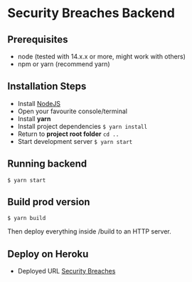 # Security Breaches Backend


## Prerequisites

* node (tested with 14.x.x or more, might work with others)
* npm or yarn (recommend yarn)

## Installation Steps

* Install [NodeJS](https://nodejs.org/en/)
* Open your favourite console/terminal
* Install __yarn__ 
* Install project dependencies `$ yarn install`
* Return to __project root folder__ `cd ..`
* Start development server `$ yarn start`

## Running backend

`$ yarn start`


## Build prod version

`$ yarn build`

Then deploy everything inside /build to an HTTP server.

## Deploy on Heroku

* Deployed URL [Security Breaches](https://security-breaches-backend.herokuapp.com/)

